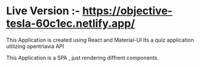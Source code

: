 # Live Version :- https://objective-tesla-60c1ec.netlify.app/

This Application is created using React and Material-UI
Its a quiz application utilizing opentriavia API

This Application is a SPA , just rendering diffrent components.
